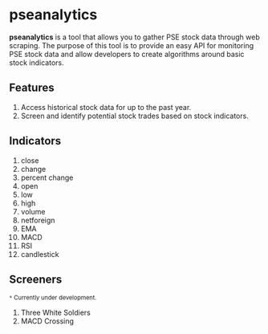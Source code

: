 # pseanalytics

**pseanalytics** is a tool that allows you to gather PSE stock data through web scraping. The purpose of this tool is to provide an easy API for monitoring PSE stock data and allow developers to create algorithms around basic stock indicators.

## Features
1. Access historical stock data for up to the past year.
2. Screen and identify potential stock trades based on stock indicators.

## Indicators
1. close
2. change
3. percent change
4. open
5. low
6. high
7. volume
8. netforeign
9. EMA
10. MACD
11. RSI
12. candlestick 

## Screeners 
<sup>`*` Currently under development. <sup>
1. Three White Soldiers
2. MACD Crossing
